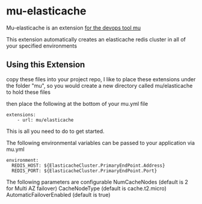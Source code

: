 # mu-elasticache

Mu-elasticache is an extension [for the devops tool mu](https://github.com/stelligent/mu) 

This extension automatically creates an elasticache redis cluster in all of
your specified environments

## Using this Extension

copy these files into your project repo, I like to place these extensions under
the folder "mu", so you would create a new directory called mu/elasticache
to hold these files

then place the following at the bottom of your mu.yml file
```
extensions:
    - url: mu/elasticache
```

This is all you need to do to get started.

The following environmental variables can be passed to your application 
via mu.yml

```
environment:
  REDIS_HOST: ${ElasticacheCluster.PrimaryEndPoint.Address}
  REDIS_PORT: ${ElasticacheCluster.PrimaryEndPoint.Port}
```

The following parameters are configurable
NumCacheNodes (default is 2 for Multi AZ failover)
CacheNodeType (default is cache.t2.micro)
AutomaticFailoverEnabled (default is true)
